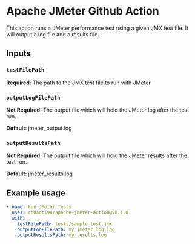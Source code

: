 # Apache JMeter Github Action

This action runs a JMeter performance test using a given JMX test file. It will output a log file and a results file.

## Inputs

### `testFilePath`
**Required**: The path to the JMX test file to run with JMeter

### `outputLogFilePath`
**Not Required**: The output file which will hold the JMeter log after the test run.

**Default**: jmeter_output.log
### `outputResultsPath`
**Not Required**: The output file which will hold the JMeter results after the test run.

**Default**: jmeter_results.log

## Example usage
```yaml
- name: Run JMeter Tests
  uses: rbhadti94/apache-jmeter-action@v0.1.0
  with:
    testFilePath: tests/sample_test.jmx
    outputLogFilePath: my_jmeter_log.log
    outputResultsPath: my_results.log
```